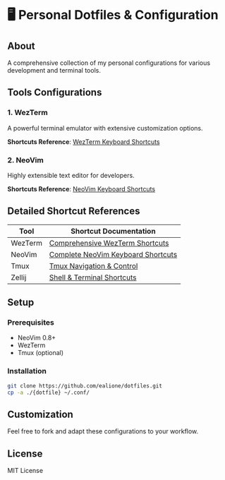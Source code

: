 # 🖥️ Personal Dotfiles & Configuration

## About
A comprehensive collection of my personal configurations for various development and terminal tools.

## Tools Configurations

### 1. WezTerm
A powerful terminal emulator with extensive customization options.

**Shortcuts Reference**: [WezTerm Keyboard Shortcuts](dec/wezterm-shortcuts.md)

### 2. NeoVim
Highly extensible text editor for developers.

**Shortcuts Reference**: [NeoVim Keyboard Shortcuts](dec/nvim-shortcuts.md)

## Detailed Shortcut References

| Tool | Shortcut Documentation |
|------|------------------------|
| WezTerm | [Comprehensive WezTerm Shortcuts](dec/wezterm-shortcuts.md) |
| NeoVim | [Complete NeoVim Keyboard Shortcuts](dec/nvim-shortcuts.md) |
| Tmux | [Tmux Navigation & Control](dec/tmux-shortcuts.md) |
| Zellij | [Shell & Terminal Shortcuts](dec/zellij-shortcuts.md) |

## Setup

### Prerequisites
- NeoVim 0.8+
- WezTerm 
- Tmux (optional)

### Installation
```bash
git clone https://github.com/ealione/dotfiles.git
cp -a ./{dotfile} ~/.conf/
```

## Customization
Feel free to fork and adapt these configurations to your workflow.

## License
MIT License
